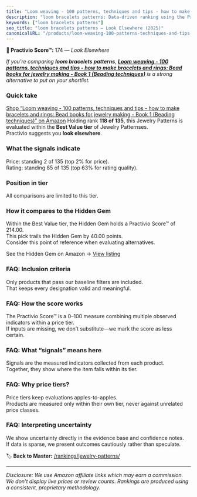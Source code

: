 ```yaml
---
title: "Loom weaving - 100 patterns, techniques and tips - how to make bracelets and rings: Bead books for jewelry making - Book 1 (Beading techniques)"
description: "loom bracelets patterns: Data-driven ranking using the Practivio Score™. Positioned by quality, value, demand, findability, momentum."
keywords: ["loom bracelets patterns"]
seo_title: "loom bracelets patterns — Look Elsewhere (2025)"
canonicalURL: "/products/loom-weaving-100-patterns-techniques-and-tips-how-to-make-bracelets-and-rings-bead-books-for-jewelry-making-book-1-beading-techniques-B0F6DW9JW7/"
---
```


**🚫 Practivio Score™:** 174 — _Look Elsewhere_


*If you're comparing **loom bracelets patterns**, **[Loom weaving - 100 patterns, techniques and tips - how to make bracelets and rings: Bead books for jewelry making - Book 1 (Beading techniques)](https://www.amazon.com/dp/B0F6DW9JW7?tag=practivio-20)** is a strong alternative to put on your shortlist.*
### Quick take
[Shop “Loom weaving - 100 patterns, techniques and tips - how to make bracelets and rings: Bead books for jewelry making - Book 1 (Beading techniques)” on Amazon](https://www.amazon.com/dp/B0F6DW9JW7?tag=practivio-20)
Holding rank **118 of 135**, this Jewelry Patterns is evaluated within the **Best Value tier** of Jewelry Patternses.  
Practivio suggests you **look elsewhere**.

### What the signals indicate
Price: standing 2 of 135 (top 2% for price).  
Rating: standing 85 of 135 (top 63% for rating quality).  

### Position in tier
All comparisons are limited to this tier.

### How it compares to the Hidden Gem
Within the Best Value tier, the Hidden Gem holds a Practivio Score™ of 214.00.  
This pick trails the Hidden Gem by 40.00 points.  
Consider this point of reference when evaluating alternatives.  

See the Hidden Gem on Amazon → [View listing](https://www.amazon.com/dp/B093FGF24C?tag=practivio-20)

### FAQ: Inclusion criteria
Only products that pass our baseline filters are included.  
That keeps every designation valid and meaningful.

### FAQ: How the score works
The Practivio Score™ is a 0–100 measure combining multiple observed indicators within a price tier.  
If inputs are missing, we don’t substitute—we mark the score as less certain.

### FAQ: What “signals” means here
Signals are the measured indicators collected from each product.  
Together, they show where the item falls within its tier.

### FAQ: Why price tiers?
Price tiers keep evaluations apples-to-apples.  
Products are measured only within their own tier, never against unrelated price classes.

### FAQ: Interpreting uncertainty
We show uncertainty directly in the evidence base and confidence notes.  
If data is sparse, we present outcomes cautiously rather than speculate.


🏷️ **Back to Master:** [/rankings/jewelry-patterns/](/rankings/jewelry-patterns/)

---
_Disclosure: We use Amazon affiliate links which may earn a commission. We don’t display live prices or review counts. Rankings are produced using a consistent, proprietary methodology._
